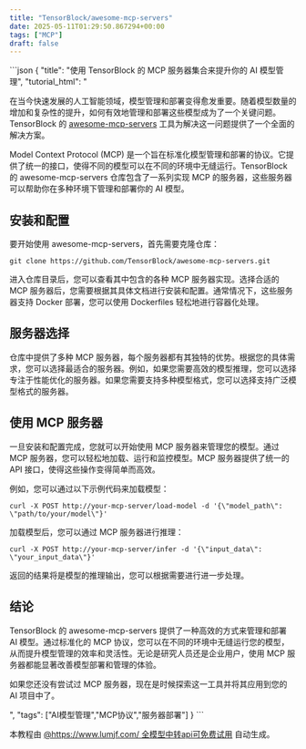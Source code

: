 ```yaml
---
title: "TensorBlock/awesome-mcp-servers"
date: 2025-05-11T01:29:50.867294+00:00
tags: ["MCP"]
draft: false
---
```


<p>```json
{
  "title": "使用 TensorBlock 的 MCP 服务器集合来提升你的 AI 模型管理",
  "tutorial_html": "<p>在当今快速发展的人工智能领域，模型管理和部署变得愈发重要。随着模型数量的增加和复杂性的提升，如何有效地管理和部署这些模型成为了一个关键问题。TensorBlock 的 <a href='https://github.com/TensorBlock/awesome-mcp-servers'>awesome-mcp-servers</a> 工具为解决这一问题提供了一个全面的解决方案。</p><p>Model Context Protocol (MCP) 是一个旨在标准化模型管理和部署的协议。它提供了统一的接口，使得不同的模型可以在不同的环境中无缝运行。TensorBlock 的 awesome-mcp-servers 仓库包含了一系列实现 MCP 的服务器，这些服务器可以帮助你在多种环境下管理和部署你的 AI 模型。</p><h2>安装和配置</h2><p>要开始使用 awesome-mcp-servers，首先需要克隆仓库：</p><pre><code>git clone https://github.com/TensorBlock/awesome-mcp-servers.git</code></pre><p>进入仓库目录后，您可以查看其中包含的各种 MCP 服务器实现。选择合适的 MCP 服务器后，您需要根据其具体文档进行安装和配置。通常情况下，这些服务器支持 Docker 部署，您可以使用 Dockerfiles 轻松地进行容器化处理。</p><h2>服务器选择</h2><p>仓库中提供了多种 MCP 服务器，每个服务器都有其独特的优势。根据您的具体需求，您可以选择最适合的服务器。例如，如果您需要高效的模型推理，您可以选择专注于性能优化的服务器。如果您需要支持多种模型格式，您可以选择支持广泛模型格式的服务器。</p><h2>使用 MCP 服务器</h2><p>一旦安装和配置完成，您就可以开始使用 MCP 服务器来管理您的模型。通过 MCP 服务器，您可以轻松地加载、运行和监控模型。MCP 服务器提供了统一的 API 接口，使得这些操作变得简单而高效。</p><p>例如，您可以通过以下示例代码来加载模型：</p><pre><code>curl -X POST http://your-mcp-server/load-model -d '{\"model_path\": \"path/to/your/model\"}'</code></pre><p>加载模型后，您可以通过 MCP 服务器进行推理：</p><pre><code>curl -X POST http://your-mcp-server/infer -d '{\"input_data\": \"your_input_data\"}'</code></pre><p>返回的结果将是模型的推理输出，您可以根据需要进行进一步处理。</p><h2>结论</h2><p>TensorBlock 的 awesome-mcp-servers 提供了一种高效的方式来管理和部署 AI 模型。通过标准化的 MCP 协议，您可以在不同的环境中无缝运行您的模型，从而提升模型管理的效率和灵活性。无论是研究人员还是企业用户，使用 MCP 服务器都能显著改善模型部署和管理的体验。</p><p>如果您还没有尝试过 MCP 服务器，现在是时候探索这一工具并将其应用到您的 AI 项目中了。</p>",
  "tags": ["AI模型管理","MCP协议","服务器部署"]
}
```</p><p>本教程由 <a href="https://www.lumjf.com/" target="_blank">@https://www.lumjf.com/ 全模型中转api可免费试用</a> 自动生成。</p>
